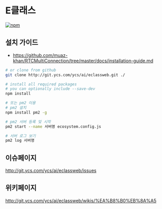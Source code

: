 # E클래스

[![npm](https://img.shields.io/npm/v/rtcmulticonnection.svg)](https://npmjs.org/package/rtcmulticonnection) 

## 설치 가이드

* https://github.com/muaz-khan/RTCMultiConnection/tree/master/docs/installation-guide.md

```sh
# or clone from github
git clone http://git.ycs.com/ycs/ai/eclassweb.git ./

# install all required packages
# you can optionally include --save-dev
npm install

# 또는 pm2 이용 
# pm2 설치
npm install pm2 -g 

# pm2 서버 등록 및 시작 
pm2 start --name 서버명 ecosystem.config.js 

# 서버 로그 보기
pm2 log 서버명

```

## 이슈페이지
http://git.ycs.com/ycs/ai/eclassweb/issues

## 위키페이지
http://git.ycs.com/ycs/ai/eclassweb/wikis/%EA%B8%B0%EB%8A%A5